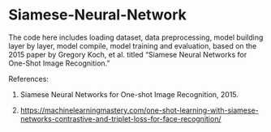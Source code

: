 # Siamese-Neural-Network
The code here includes loading dataset, data preprocessing, model building layer by layer, model compile, model training and evaluation, based on the 2015 paper by Gregory Koch, et al. titled “Siamese Neural Networks for One-Shot Image Recognition.” 

References:

1. Siamese Neural Networks for One-shot Image Recognition, 2015.

2. https://machinelearningmastery.com/one-shot-learning-with-siamese-networks-contrastive-and-triplet-loss-for-face-recognition/
